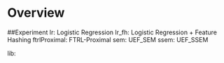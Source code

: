 Overview
=============
##Experiment
lr: Logistic Regression
lr_fh: Logistic Regression + Feature Hashing
ftrlProximal: FTRL-Proximal
sem: UEF_SEM
ssem: UEF_SSEM

lib: 
